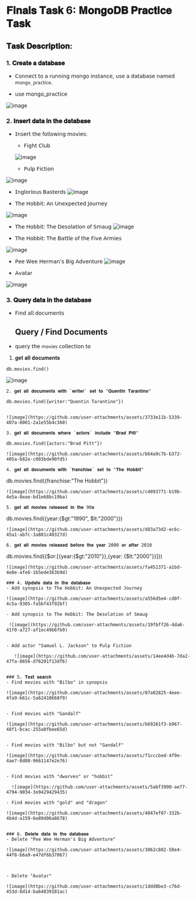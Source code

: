 # 𝐅𝐢𝐧𝐚𝐥𝐬 𝐓𝐚𝐬𝐤 6: 𝐌𝐨𝐧𝐠𝐨𝐃𝐁 𝐏𝐫𝐚𝐜𝐭𝐢𝐜𝐞 𝐓𝐚𝐬𝐤
## 𝐓𝐚𝐬𝐤 𝐃𝐞𝐬𝐜𝐫𝐢𝐩𝐭𝐢𝐨𝐧: 

### 1. 𝐂𝐫𝐞𝐚𝐭𝐞 𝐚 𝐝𝐚𝐭𝐚𝐛𝐚𝐬𝐞
  - 𝖢𝗈𝗇𝗇𝖾𝖼𝗍 𝗍𝗈 𝖺 𝗋𝗎𝗇𝗇𝗂𝗇𝗀 𝗆𝗈𝗇𝗀𝗈 𝗂𝗇𝗌𝗍𝖺𝗇𝖼𝖾, 𝗎𝗌𝖾 𝖺 𝖽𝖺𝗍𝖺𝖻𝖺𝗌𝖾 𝗇𝖺𝗆𝖾𝖽 `𝗆𝗈𝗇𝗀𝗈_𝗉𝗋𝖺𝖼𝗍𝗂𝖼𝖾`.
  
  - 𝗎𝗌𝖾 𝗆𝗈𝗇𝗀𝗈_𝗉𝗋𝖺𝖼𝗍𝗂𝖼𝖾
   
![image](https://github.com/user-attachments/assets/cf6f8297-7500-4fe8-9db6-8c35195b3dee)


### 2. 𝐈𝐧𝐬𝐞𝐫𝐭 𝐝𝐚𝐭𝐚 𝐢𝐧 𝐭𝐡𝐞 𝐝𝐚𝐭𝐚𝐛𝐚𝐬𝐞
- 𝖨𝗇𝗌𝖾𝗋𝗍 𝗍𝗁𝖾 𝖿𝗈𝗅𝗅𝗈𝗐𝗂𝗇𝗀 𝗆𝗈𝗏𝗂𝖾𝗌:
  -  𝖥𝗂𝗀𝗁𝗍 𝖢𝗅𝗎𝖻

   ![image](https://github.com/user-attachments/assets/feab9f0f-28fd-4a64-977c-8bd76ad3a018)

  -   𝖯𝗎𝗅𝗉 𝖥𝗂𝖼𝗍𝗂𝗈𝗇
  
 ![image](https://github.com/user-attachments/assets/cc2482bd-70b9-45a0-9891-9d83e147b439)


  -  𝖨𝗇𝗀𝗅𝗈𝗋𝗂𝗈𝗎𝗌 𝖡𝖺𝗌𝗍𝖾𝗋𝖽𝗌
![image](https://github.com/user-attachments/assets/92da293a-8a7d-4a25-a733-97f32af82352)


  -  𝖳𝗁𝖾 𝖧𝗈𝖻𝖻𝗂𝗍: 𝖠𝗇 𝖴𝗇𝖾𝗑𝗉𝖾𝖼𝗍𝖾𝖽 𝖩𝗈𝗎𝗋𝗇𝖾𝗒

  ![image](https://github.com/user-attachments/assets/1d84a218-d832-4043-b007-b945d5ae16ca)


  -  𝖳𝗁𝖾 𝖧𝗈𝖻𝖻𝗂𝗍: 𝖳𝗁𝖾 𝖣𝖾𝗌𝗈𝗅𝖺𝗍𝗂𝗈𝗇 𝗈𝖿 𝖲𝗆𝖺𝗎𝗀
   ![image](https://github.com/user-attachments/assets/64cad6e6-1433-46bc-869a-4e10a458801b)


  -  𝖳𝗁𝖾 𝖧𝗈𝖻𝖻𝗂𝗍: 𝖳𝗁𝖾 𝖡𝖺𝗍𝗍𝗅𝖾 𝗈𝖿 𝗍𝗁𝖾 𝖥𝗂𝗏𝖾 𝖠𝗋𝗆𝗂𝖾𝗌

 ![image](https://github.com/user-attachments/assets/585713c5-b763-49c3-834a-4d0127c6447f)


  -  𝖯𝖾𝖾 𝖶𝖾𝖾 𝖧𝖾𝗋𝗆𝖺𝗇'𝗌 𝖡𝗂𝗀 𝖠𝖽𝗏𝖾𝗇𝗍𝗎𝗋𝖾
  ![image](https://github.com/user-attachments/assets/815ad280-1083-4b91-adf9-17be51f5af4c)


  -  𝖠𝗏𝖺𝗍𝖺𝗋

 ![image](https://github.com/user-attachments/assets/47d5a392-cd24-4efc-9a3f-ea6e20492448)

 ### 3. 𝐐𝐮𝐞𝐫𝐲 𝐝𝐚𝐭𝐚 𝐢𝐧 𝐭𝐡𝐞 𝐝𝐚𝐭𝐚𝐛𝐚𝐬𝐞
- 𝖥𝗂𝗇𝖽 𝖺𝗅𝗅 𝖽𝗈𝖼𝗎𝗆𝖾𝗇𝗍𝗌

  ## Query / Find Documents

- 𝗊𝗎𝖾𝗋𝗒 𝗍𝗁𝖾 `𝗆𝗈𝗏𝗂𝖾𝗌` 𝖼𝗈𝗅𝗅𝖾𝖼𝗍𝗂𝗈𝗇 𝗍𝗈

1. 𝐠𝐞𝐭 𝐚𝐥𝐥 𝐝𝐨𝐜𝐮𝐦𝐞𝐧𝐭𝐬
```
db.movies.find()
```
![image](https://github.com/user-attachments/assets/650d4b8a-6ee4-4fec-8aa5-556db602abe2)

```
2. 𝐠𝐞𝐭 𝐚𝐥𝐥 𝐝𝐨𝐜𝐮𝐦𝐞𝐧𝐭𝐬 𝐰𝐢𝐭𝐡 `𝐰𝐫𝐢𝐭𝐞𝐫` 𝐬𝐞𝐭 𝐭𝐨 "𝐐𝐮𝐞𝐧𝐭𝐢𝐧 𝐓𝐚𝐫𝐚𝐧𝐭𝐢𝐧𝐨"

db.movies.find({writer:"Quentin Tarantino"})


![image](https://github.com/user-attachments/assets/3733e11b-5339-407a-8001-2a1e55b4c360)

3. 𝐠𝐞𝐭 𝐚𝐥𝐥 𝐝𝐨𝐜𝐮𝐦𝐞𝐧𝐭𝐬 𝐰𝐡𝐞𝐫𝐞 `𝐚𝐜𝐭𝐨𝐫𝐬` 𝐢𝐧𝐜𝐥𝐮𝐝𝐞 "𝐁𝐫𝐚𝐝 𝐏𝐢𝐭𝐭"

db.movies.find({actors:"Brad Pitt"})

![image](https://github.com/user-attachments/assets/b64a9c7b-b372-405a-b82e-c003bde90fd5)

4. 𝐠𝐞𝐭 𝐚𝐥𝐥 𝐝𝐨𝐜𝐮𝐦𝐞𝐧𝐭𝐬 𝐰𝐢𝐭𝐡 `𝐟𝐫𝐚𝐧𝐜𝐡𝐢𝐬𝐞` 𝐬𝐞𝐭 𝐭𝐨 "𝐓𝐡𝐞 𝐇𝐨𝐛𝐛𝐢𝐭"
```
db.movies.find({franchise:"The Hobbit"})
```
![image](https://github.com/user-attachments/assets/c4093771-b19b-4e5a-8eae-bd1e68bc19ba)

5. 𝐠𝐞𝐭 𝐚𝐥𝐥 𝐦𝐨𝐯𝐢𝐞𝐬 𝐫𝐞𝐥𝐞𝐚𝐬𝐞𝐝 𝐢𝐧 𝐭𝐡𝐞 90𝐬
```
db.movies.find({year:{$gt:"1990", $lt:"2000"}})
```
![image](https://github.com/user-attachments/assets/d83a73d2-ec6c-45a1-ab7c-3a881c40327d)

6. 𝐠𝐞𝐭 𝐚𝐥𝐥 𝐦𝐨𝐯𝐢𝐞𝐬 𝐫𝐞𝐥𝐞𝐚𝐬𝐞𝐝 𝐛𝐞𝐟𝐨𝐫𝐞 𝐭𝐡𝐞 𝐲𝐞𝐚𝐫 2000 𝐨𝐫 𝐚𝐟𝐭𝐞𝐫 2010
```
db.movies.find({$or:[{year:{$gt:"2010"}},{year: {$lt:"2000"}}]})
```
![image](https://github.com/user-attachments/assets/fa451371-a1bd-4e8e-afe6-1b5ede363b9d)

### 4. 𝐔𝐩𝐝𝐚𝐭𝐞 𝐝𝐚𝐭𝐚 𝐢𝐧 𝐭𝐡𝐞 𝐝𝐚𝐭𝐚𝐛𝐚𝐬𝐞
- Add synopsis to The Hobbit: An Unexpected Journey

![image](https://github.com/user-attachments/assets/a556d5e4-cd0f-4c5a-9305-fa5bf43f92bf)

- Add synopsis to The Hobbit: The Desolation of Smaug

 ![image](https://github.com/user-attachments/assets/19fbff26-4da6-41f0-a727-af1ec49b6fb9)


- Add actor "Samuel L. Jackson" to Pulp Fiction

   ![image](https://github.com/user-attachments/assets/14ee4d4b-7da2-47fa-8656-d76201f13df6)


### 5. 𝐓𝐞𝐱𝐭 𝐬𝐞𝐚𝐫𝐜𝐡
- Find movies with "Bilbo" in synopsis

![image](https://github.com/user-attachments/assets/07a02825-4eee-4fa9-b61c-5a62410668f9)


- Find movies with "Gandalf"

![image](https://github.com/user-attachments/assets/b69261f3-b967-48f1-bcac-255a0fbee65d)


- Find movies with "Bilbo" but not "Gandalf"

![image](https://github.com/user-attachments/assets/f1cccbed-4f9e-4ae7-8d80-9661147e2e76)


- Find movies with "dwarves" or "hobbit"

  ![image](https://github.com/user-attachments/assets/5abf3990-ae77-4794-9034-3e9429429435)

- Find movies with "gold" and "dragon"

![image](https://github.com/user-attachments/assets/4047ef07-332b-4b4d-a159-6e89d06a8678)


### 6. 𝐃𝐞𝐥𝐞𝐭𝐞 𝐝𝐚𝐭𝐚 𝐢𝐧 𝐭𝐡𝐞 𝐝𝐚𝐭𝐚𝐛𝐚𝐬𝐞
- Delete "Pee Wee Herman's Big Adventure"

![image](https://github.com/user-attachments/assets/3862c882-58e4-44f8-b6a9-e47df6b37067)



- Delete "Avatar"

![image](https://github.com/user-attachments/assets/1ddd8be3-c76d-453d-8d14-ba64839181ac)

